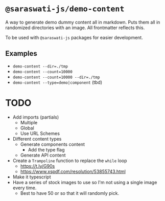 # `@saraswati-js/demo-content`
A way to generate demo dummy content all in markdown. Puts them all in randomized directories with an image. All frontmatter reflects this.

To be used with `@saraswati-js` packages for easier development.

## Examples
* `demo-content --dir=./tmp`
* `demo-content --count=10000`
* `demo-content --count=10000 --dir=./tmp`
* `demo-content --type=demo|component` (tbd)

# TODO
* Add imports (partials)
	- Multiple
	- Global
	- Use URL Schemes
* Different content types
	* Generate components content
		- Add the type flag
	* Generate API content
* Create a `Trampoline` function to replace the `while` loop
	- https://t.ly/G90s
	- https://www.xspdf.com/resolution/53855743.html
* Make it typescript
* Have a series of stock images to use so I'm not using a single image every time.
	- Best to have 50 or so that it will randomly pick.